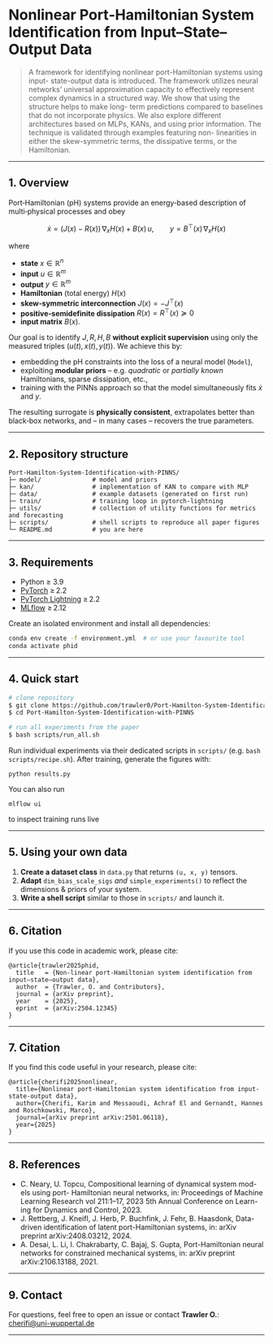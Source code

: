 # Nonlinear Port‑Hamiltonian System Identification from Input–State–Output Data

> A framework for identifying nonlinear port-Hamiltonian systems using input-
state-output data is introduced. The framework utilizes neural networks’
universal approximation capacity to effectively represent complex dynamics
in a structured way. We show that using the structure helps to make long-
term predictions compared to baselines that do not incorporate physics. We
also explore different architectures based on MLPs, KANs, and using prior
information. The technique is validated through examples featuring non-
linearities in either the skew-symmetric terms, the dissipative terms, or the
Hamiltonian.
---

## 1. Overview
Port‑Hamiltonian (pH) systems provide an energy‑based description of multi‑physical processes and obey

$$
\dot x = \bigl(J(x) - R(x)\bigr)\, \nabla_x H(x) + B(x)\,u,\qquad y = B^\top(x)\, \nabla_x H(x)
$$

where

* **state** $x \in \mathbb R^{n}$
* **input** $u \in \mathbb R^{m}$
* **output** $y \in \mathbb R^{m}$  
* **Hamiltonian** (total energy) $H(x)$  
* **skew‑symmetric interconnection** $J(x) = -J^\top(x)$  
* **positive‑semidefinite dissipation** $R(x) = R^\top(x) \succeq 0$  
* **input matrix** $B(x)$.

Our goal is to identify $J, R, H, B$ **without explicit supervision** using only the measured triples $(u(t), x(t), y(t))$. We achieve this by:

* embedding the pH constraints into the loss of a neural model (`Model`),
* exploiting **modular priors** – e.g. *quadratic* or *partially known* Hamiltonians, sparse dissipation, etc.,
* training with the PINNs approach so that the model simultaneously fits $\dot x$ and $y$.

The resulting surrogate is **physically consistent**, extrapolates better than black‑box networks, and – in many cases – recovers the true parameters.

---

## 2. Repository structure
```text
Port‑Hamilton-System-Identification-with-PINNS/
├─ model/              # model and priors
├─ kan/                # implementation of KAN to compare with MLP
├─ data/               # example datasets (generated on first run)
├─ train/              # training loop in pytorch-lightning
├─ utils/              # collection of utility functions for metrics and forecasting
├─ scripts/            # shell scripts to reproduce all paper figures
└─ README.md           # you are here
```

---

## 3. Requirements
* Python ≥ 3.9
* [PyTorch](https://pytorch.org/) ≥ 2.2
* [PyTorch Lightning](https://lightning.ai/) ≥ 2.2
* [MLflow](https://mlflow.org/) ≥ 2.12

Create an isolated environment and install all dependencies:
```bash
conda env create -f environment.yml  # or use your favourite tool
conda activate phid
```

---

## 4. Quick start
```bash
# clone repository
$ git clone https://github.com/trawler0/Port-Hamilton-System-Identification-with-PINNS.git
$ cd Port-Hamilton-System-Identification-with-PINNS

# run all experiments from the paper
$ bash scripts/run_all.sh
```

Run individual experiments via their dedicated scripts in `scripts/` (e.g. `bash scripts/recipe.sh`). After training, generate the figures with:
```
python results.py
```
You can also run 
```
mlflow ui
```
to inspect training runs live

---

## 5. Using your own data
1. **Create a dataset class** in `data.py` that returns `(u, x, y)` tensors.
2. **Adapt** `dim_bias_scale_sigs` *and* `simple_experiments()` to reflect the dimensions & priors of your system.
3. **Write a shell script** similar to those in `scripts/` and launch it.

---

## 6. Citation
If you use this code in academic work, please cite:
```text
@article{trawler2025phid,
  title   = {Non‑linear port‑Hamiltonian system identification from input–state–output data},
  author  = {Trawler, O. and Contributors},
  journal = {arXiv preprint},
  year    = {2025},
  eprint  = {arXiv:2504.12345}
}
```

---


## 7. Citation
If you find this code useful in your research, please cite:
```text
@article{cherifi2025nonlinear,
  title={Nonlinear port-Hamiltonian system identification from input-state-output data},
  author={Cherifi, Karim and Messaoudi, Achraf El and Gernandt, Hannes and Roschkowski, Marco},
  journal={arXiv preprint arXiv:2501.06118},
  year={2025}
}
```

---

## 8. References
*  C. Neary, U. Topcu, Compositional learning of dynamical system mod-
els using port- Hamiltonian neural networks, in: Proceedings of Machine
Learning Research vol 211:1–17, 2023 5th Annual Conference on Learn-
ing for Dynamics and Control, 2023.
*  J. Rettberg, J. Kneifl, J. Herb, P. Buchfink, J. Fehr, B. Haasdonk,
Data-driven identification of latent port-Hamiltonian systems, in: arXiv
preprint arXiv:2408.03212, 2024.
* A. Desai, L. Li, I. Chakrabarty, C. Bajaj, S. Gupta, Port-Hamiltonian
neural networks for constrained mechanical systems, in: arXiv preprint
arXiv:2106.13188, 2021.
---

## 9. Contact
For questions, feel free to open an issue or contact **Trawler O.**:<br>
<cherifi@uni-wuppertal.de>

---

